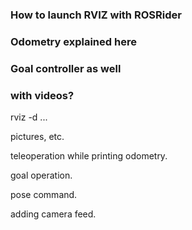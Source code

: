 ### How to launch RVIZ with ROSRider

### Odometry explained here

### Goal controller as well

### with videos?

rviz -d ...

pictures, etc.

teleoperation while printing odometry.

goal operation.

pose command.

adding camera feed.

